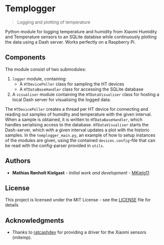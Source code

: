 # Templogger
> Logging and plotting of temperature

Python module for logging temperature and humidity from Xiaomi Humidity and Temperature sensors to an SQLite databise 
while continuously plotting the data using a Dash server. 
Works perfectly on a Raspberry Pi.

## Components
The module consist of two submodules:
1. `logger` module, containing:
    - A `HTDevicePoller` class for sampling the HT devices
    - A `HTDataBaseHandler` class for accessing the SQLite database
2. A `visualiser` module containing the `HTDataVisualiser` class for hosting a local Dash server for visualising the logged data.

The `HTDevicePoller` creates a thread per HT device for connecting and reading out samples of humidity and temperature 
with the given interval. 
When a sample is obtained, it is written to `HTDataBaseHandler`, which handles serialising 
access to the database.
`HTDataVisualiser` starts the Dash-server, which with a given interval updates a plot with the historic samples.
In the `templogger_main.py`, an example of how to setup instances of the modules are given, 
using the contained `devices.config`-file that can be read with the config-parser provided in `utils`.

## Authors

* **Mathias Rønholt Kielgast** - *Initial work and development* - [MKielg11](https://github.com/mkielg11)

## License

This project is licensed under the MIT License - see the [LICENSE](LICENSE) file for details

## Acknowledgments

* Thanks to [ratcashdev](https://github.com/ratcashdev) for providing a driver for the Xiaomi sensors (mitemp).

